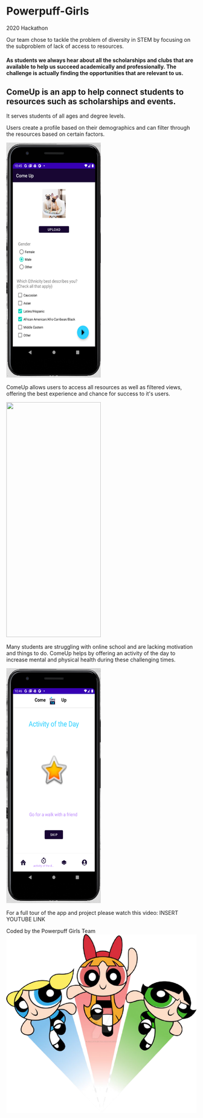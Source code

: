 # Powerpuff-Girls
2020 Hackathon

Our team chose to tackle the problem of diversity in STEM by focusing on the subproblem of lack of access to resources.

#### As students we always hear about all the scholarships and clubs that are available to help us succeed academically and professionally. The challenge is actually finding the opportunities that are relevant to us. 

## ComeUp is an app to help connect students to resources such as scholarships and events.

It serves students of all ages and degree levels. 

Users create a profile based on their demographics and can filter through the resources based on certain factors. 


<img src= "signup.png" width="250" height="620" />


ComeUp allows users to access all resources as well as filtered views, offering the best experience and chance for success to it's users. 



<img src= "gif.gif" width="250" height="620" />




Many students are struggling with online school and are lacking motivation and things to do. ComeUp helps by offering an activity of the day to increase mental and physical health during these challenging times. 



<img src= "activity.png" width="250" height="620" />




For a full tour of the app and project please watch this video: INSERT YOUTUBE LINK


Coded by the Powerpuff Girls Team
![The girls](ppg.png)
